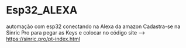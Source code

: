 # Esp32_ALEXA
automação com esp32 conectando na Alexa da amazon
Cadastra-se na Sinric Pro para pegar as Keys e colocar no código
site --> https://sinric.pro/pt-index.html
